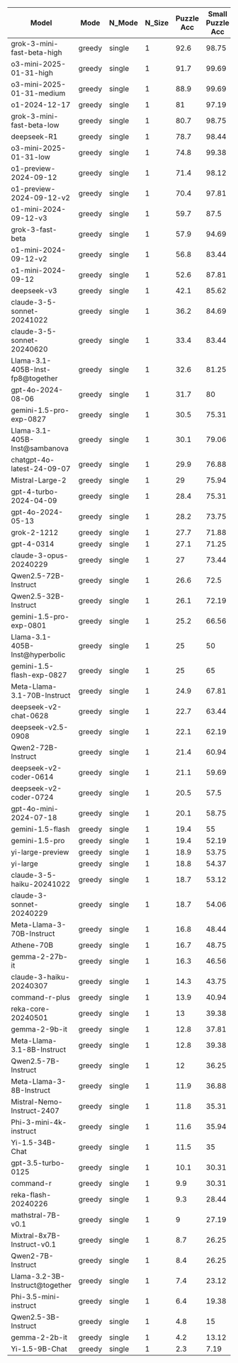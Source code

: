 |              Model               |  Mode  |  N_Mode  |  N_Size  |  Puzzle Acc  |  Small Puzzle Acc  |  Medium Puzzle Acc  |  Large Puzzle Acc  |  XL Puzzle Acc  |  Cell Acc  |  No answer  |  Total Puzzles  |  Reason Lens  |
|----------------------------------|--------|----------|----------|--------------|--------------------|---------------------|--------------------|-----------------|------------|-------------|-----------------|---------------|
|    grok-3-mini-fast-beta-high    | greedy |  single  |    1     |     92.6     |       98.75        |        96.43        |        93.5        |      76.5       |   94.63    |      1      |      1000       |    782.25     |
|     o3-mini-2025-01-31-high      | greedy |  single  |    1     |     91.7     |       99.69        |        97.14        |        87.5        |      75.5       |    95.7    |     0.3     |      1000       |    1983.34    |
|    o3-mini-2025-01-31-medium     | greedy |  single  |    1     |     88.9     |       99.69        |        97.86        |         88         |       60        |   90.41    |     0.1     |      1000       |    2067.98    |
|          o1-2024-12-17           | greedy |  single  |    1     |      81      |       97.19        |        92.14        |         78         |      42.5       |   78.74    |     0.2     |      1000       |    1197.51    |
|    grok-3-mini-fast-beta-low     | greedy |  single  |    1     |     80.7     |       98.75        |        96.43        |         77         |      33.5       |   84.22    |      0      |      1000       |    874.09     |
|           deepseek-R1            | greedy |  single  |    1     |     78.7     |       98.44        |        95.71        |        73.5        |      28.5       |   80.54    |      0      |      1000       |    586.33     |
|      o3-mini-2025-01-31-low      | greedy |  single  |    1     |     74.8     |       99.38        |        91.07        |        64.5        |       23        |    72.6    |     1.6     |      1000       |    2080.78    |
|      o1-preview-2024-09-12       | greedy |  single  |    1     |     71.4     |       98.12        |        88.21        |        59.5        |       17        |   75.14    |     0.3     |      1000       |    1565.88    |
|     o1-preview-2024-09-12-v2     | greedy |  single  |    1     |     70.4     |       97.81        |        88.57        |        55.5        |       16        |   74.18    |     0.4     |      1000       |    1559.71    |
|      o1-mini-2024-09-12-v3       | greedy |  single  |    1     |     59.7     |        87.5        |        76.79        |         39         |       12        |   70.32    |      1      |      1000       |    1166.38    |
|         grok-3-fast-beta         | greedy |  single  |    1     |     57.9     |       94.69        |        71.07        |         34         |       4.5       |   67.73    |      0      |      1000       |    3973.16    |
|      o1-mini-2024-09-12-v2       | greedy |  single  |    1     |     56.8     |       83.44        |        76.43        |         36         |       7.5       |   69.87    |     1.3     |      1000       |    1164.95    |
|        o1-mini-2024-09-12        | greedy |  single  |    1     |     52.6     |       87.81        |        67.5         |        24.5        |       3.5       |   52.29    |     0.8     |      1000       |    993.28     |
|           deepseek-v3            | greedy |  single  |    1     |     42.1     |       85.62        |        44.64        |         10         |        1        |   42.04    |    27.9     |      1000       |     2158      |
|    claude-3-5-sonnet-20241022    | greedy |  single  |    1     |     36.2     |       84.69        |        28.93        |         4          |        1        |   54.27    |      0      |      1000       |    861.18     |
|    claude-3-5-sonnet-20240620    | greedy |  single  |    1     |     33.4     |       83.44        |        21.79        |         3          |        0        |   54.34    |      0      |      1000       |    1141.94    |
| Llama-3.1-405B-Inst-fp8@together | greedy |  single  |    1     |     32.6     |       81.25        |        22.5         |        1.5         |        0        |    45.8    |    12.5     |      1000       |    314.66     |
|        gpt-4o-2024-08-06         | greedy |  single  |    1     |     31.7     |         80         |        19.64        |        2.5         |       0.5       |   50.34    |     3.6     |      1000       |    1106.51    |
|     gemini-1.5-pro-exp-0827      | greedy |  single  |    1     |     30.5     |       75.31        |        20.71        |         3          |        0        |   50.84    |     0.8     |      1000       |    1594.47    |
|  Llama-3.1-405B-Inst@sambanova   | greedy |  single  |    1     |     30.1     |       79.06        |        16.43        |        0.5         |       0.5       |   39.06    |    24.7     |      1000       |    2001.12    |
|    chatgpt-4o-latest-24-09-07    | greedy |  single  |    1     |     29.9     |       76.88        |        17.86        |        1.5         |        0        |   48.83    |     4.2     |      1000       |    1539.99    |
|         Mistral-Large-2          | greedy |  single  |    1     |      29      |       75.94        |         15          |        2.5         |        0        |   47.64    |     1.7     |      1000       |    1592.39    |
|      gpt-4-turbo-2024-04-09      | greedy |  single  |    1     |     28.4     |       75.31        |         15          |        0.5         |        0        |    47.9    |     0.1     |      1000       |    1148.46    |
|        gpt-4o-2024-05-13         | greedy |  single  |    1     |     28.2     |       73.75        |        16.43        |         0          |        0        |   38.72    |    19.3     |      1000       |    1643.51    |
|           grok-2-1212            | greedy |  single  |    1     |     27.7     |       71.88        |        13.93        |         4          |        0        |   48.16    |     3.5     |      1000       |    2551.39    |
|            gpt-4-0314            | greedy |  single  |    1     |     27.1     |       71.25        |        13.57        |        2.5         |        0        |   47.43    |     0.2     |      1000       |    1203.17    |
|      claude-3-opus-20240229      | greedy |  single  |    1     |      27      |       73.44        |        12.14        |        0.5         |        0        |   48.91    |      0      |      1000       |    855.72     |
|       Qwen2.5-72B-Instruct       | greedy |  single  |    1     |     26.6     |        72.5        |        12.14        |         0          |        0        |   40.92    |    11.9     |      1000       |    1795.9     |
|       Qwen2.5-32B-Instruct       | greedy |  single  |    1     |     26.1     |       72.19        |        10.36        |        0.5         |        0        |   43.39    |     6.3     |      1000       |    1333.07    |
|     gemini-1.5-pro-exp-0801      | greedy |  single  |    1     |     25.2     |       66.56        |        13.93        |         0          |        0        |    48.5    |      0      |      1000       |    1389.75    |
|  Llama-3.1-405B-Inst@hyperbolic  | greedy |  single  |    1     |      25      |         50         |        33.33        |         0          |        0        |   46.62    |    6.25     |       16        |    1517.13    |
|    gemini-1.5-flash-exp-0827     | greedy |  single  |    1     |      25      |         65         |        13.57        |         2          |        0        |   43.56    |     8.5     |      1000       |    1705.11    |
|   Meta-Llama-3.1-70B-Instruct    | greedy |  single  |    1     |     24.9     |       67.81        |        10.36        |        1.5         |        0        |   27.98    |     43      |      1000       |    1483.68    |
|      deepseek-v2-chat-0628       | greedy |  single  |    1     |     22.7     |       63.44        |        8.57         |         0          |        0        |   42.46    |     5.2     |      1000       |    1260.23    |
|        deepseek-v2.5-0908        | greedy |  single  |    1     |     22.1     |       62.19        |        7.86         |         0          |        0        |   38.01    |    12.7     |      1000       |    1294.46    |
|        Qwen2-72B-Instruct        | greedy |  single  |    1     |     21.4     |       60.94        |        6.79         |         0          |        0        |   38.32    |    10.2     |      1000       |    1813.82    |
|      deepseek-v2-coder-0614      | greedy |  single  |    1     |     21.1     |       59.69        |        7.14         |         0          |        0        |   41.58    |     4.9     |      1000       |    1324.55    |
|      deepseek-v2-coder-0724      | greedy |  single  |    1     |     20.5     |        57.5        |        7.14         |        0.5         |        0        |   42.35    |     3.4     |      1000       |    1230.63    |
|      gpt-4o-mini-2024-07-18      | greedy |  single  |    1     |     20.1     |       58.75        |        4.64         |         0          |        0        |   41.26    |     0.1     |      1000       |    943.52     |
|         gemini-1.5-flash         | greedy |  single  |    1     |     19.4     |         55         |        6.43         |         0          |        0        |   31.77    |    22.7     |      1000       |    1538.18    |
|          gemini-1.5-pro          | greedy |  single  |    1     |     19.4     |       52.19        |        9.64         |         0          |        0        |   44.59    |     0.8     |      1000       |    1336.17    |
|         yi-large-preview         | greedy |  single  |    1     |     18.9     |       53.75        |        6.07         |         0          |        0        |   42.61    |     1.4     |      1000       |    833.36     |
|             yi-large             | greedy |  single  |    1     |     18.8     |       54.37        |          5          |         0          |        0        |   39.83    |     1.8     |      1000       |    757.01     |
|    claude-3-5-haiku-20241022     | greedy |  single  |    1     |     18.7     |       53.12        |        6.07         |         0          |        0        |   43.22    |     0.1     |      1000       |    660.91     |
|     claude-3-sonnet-20240229     | greedy |  single  |    1     |     18.7     |       54.06        |        4.29         |         1          |        0        |   43.66    |      0      |      1000       |    1095.37    |
|    Meta-Llama-3-70B-Instruct     | greedy |  single  |    1     |     16.8     |       48.44        |        4.64         |         0          |        0        |   42.31    |     0.2     |      1000       |    809.95     |
|            Athene-70B            | greedy |  single  |    1     |     16.7     |       48.75        |        3.93         |         0          |        0        |   32.98    |    21.1     |      1000       |    391.19     |
|          gemma-2-27b-it          | greedy |  single  |    1     |     16.3     |       46.56        |          5          |         0          |        0        |   41.18    |     1.1     |      1000       |    1014.56    |
|     claude-3-haiku-20240307      | greedy |  single  |    1     |     14.3     |       43.75        |        1.07         |         0          |        0        |   37.87    |     0.1     |      1000       |    1015.06    |
|          command-r-plus          | greedy |  single  |    1     |     13.9     |       40.94        |        2.86         |         0          |        0        |   39.01    |     0.2     |      1000       |    810.53     |
|        reka-core-20240501        | greedy |  single  |    1     |      13      |       39.38        |        1.43         |         0          |        0        |   33.88    |      4      |      1000       |    1078.29    |
|          gemma-2-9b-it           | greedy |  single  |    1     |     12.8     |       37.81        |         2.5         |         0          |        0        |   36.79    |      0      |      1000       |    849.84     |
|    Meta-Llama-3.1-8B-Instruct    | greedy |  single  |    1     |     12.8     |       39.38        |        0.71         |         0          |        0        |   13.68    |    61.5     |      1000       |    1043.9     |
|       Qwen2.5-7B-Instruct        | greedy |  single  |    1     |      12      |       36.25        |        1.43         |         0          |        0        |   30.67    |     9.5     |      1000       |    850.93     |
|     Meta-Llama-3-8B-Instruct     | greedy |  single  |    1     |     11.9     |       36.88        |        0.36         |         0          |        0        |    23.7    |    29.2     |      1000       |    1216.4     |
|    Mistral-Nemo-Instruct-2407    | greedy |  single  |    1     |     11.8     |       35.31        |        1.79         |         0          |        0        |   34.93    |     1.6     |      1000       |    925.88     |
|      Phi-3-mini-4k-instruct      | greedy |  single  |    1     |     11.6     |       35.94        |        0.36         |         0          |        0        |    13.5    |     59      |      1000       |    790.29     |
|         Yi-1.5-34B-Chat          | greedy |  single  |    1     |     11.5     |         35         |        1.07         |         0          |        0        |   32.73    |     4.4     |      1000       |    869.65     |
|        gpt-3.5-turbo-0125        | greedy |  single  |    1     |     10.1     |       30.31        |        1.07         |        0.5         |        0        |   33.06    |     0.1     |      1000       |    820.66     |
|            command-r             | greedy |  single  |    1     |     9.9      |       30.31        |        0.71         |         0          |        0        |   32.66    |     1.5     |      1000       |    1005.17    |
|       reka-flash-20240226        | greedy |  single  |    1     |     9.3      |       28.44        |        0.71         |         0          |        0        |   25.67    |    18.7     |      1000       |    1074.8     |
|        mathstral-7B-v0.1         | greedy |  single  |    1     |      9       |       27.19        |        1.07         |         0          |        0        |   20.42    |     36      |      1000       |    1148.16    |
|    Mixtral-8x7B-Instruct-v0.1    | greedy |  single  |    1     |     8.7      |       26.25        |        1.07         |         0          |        0        |   26.47    |    20.3     |      1000       |    1177.21    |
|        Qwen2-7B-Instruct         | greedy |  single  |    1     |     8.4      |       26.25        |          0          |         0          |        0        |   22.06    |    24.4     |      1000       |    1473.23    |
|  Llama-3.2-3B-Instruct@together  | greedy |  single  |    1     |     7.4      |       23.12        |          0          |         0          |        0        |   13.14    |    54.5     |      1000       |    963.47     |
|      Phi-3.5-mini-instruct       | greedy |  single  |    1     |     6.4      |       19.38        |        0.71         |         0          |        0        |    5.98    |    80.6     |      1000       |    718.43     |
|       Qwen2.5-3B-Instruct        | greedy |  single  |    1     |     4.8      |         15         |          0          |         0          |        0        |   11.44    |    56.7     |      1000       |    906.58     |
|          gemma-2-2b-it           | greedy |  single  |    1     |     4.2      |       13.12        |          0          |         0          |        0        |    9.97    |    57.2     |      1000       |    1032.89    |
|          Yi-1.5-9B-Chat          | greedy |  single  |    1     |     2.3      |        7.19        |          0          |         0          |        0        |    7.53    |    11.3     |      1000       |    1592.6     |